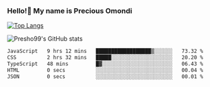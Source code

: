 ### Hello!👋 My name is Precious Omondi 

[![Top Langs](https://github-readme-stats.vercel.app/api/top-langs/?username=Presho99&langs_count=8&theme=dark)](https://github.com/Presho99/github-readme-stats)

![Presho99's GitHub stats](https://github-readme-stats.vercel.app/api?username=Presho99&show_icons=true&theme=dark)

<!--START_SECTION:waka-->

```txt
JavaScript   9 hrs 12 mins   ██████████████████▒░░░░░░   73.32 %
CSS          2 hrs 32 mins   █████░░░░░░░░░░░░░░░░░░░░   20.20 %
TypeScript   48 mins         █▓░░░░░░░░░░░░░░░░░░░░░░░   06.43 %
HTML         0 secs          ░░░░░░░░░░░░░░░░░░░░░░░░░   00.04 %
JSON         0 secs          ░░░░░░░░░░░░░░░░░░░░░░░░░   00.01 %
```

<!--END_SECTION:waka-->

